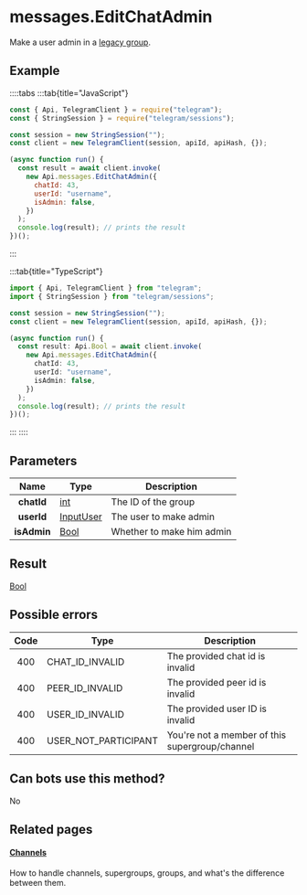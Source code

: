 # messages.EditChatAdmin

Make a user admin in a [legacy group](https://core.telegram.org/api/channel).

## Example

::::tabs
:::tab{title="JavaScript"}

```js
const { Api, TelegramClient } = require("telegram");
const { StringSession } = require("telegram/sessions");

const session = new StringSession("");
const client = new TelegramClient(session, apiId, apiHash, {});

(async function run() {
  const result = await client.invoke(
    new Api.messages.EditChatAdmin({
      chatId: 43,
      userId: "username",
      isAdmin: false,
    })
  );
  console.log(result); // prints the result
})();
```

:::

:::tab{title="TypeScript"}

```ts
import { Api, TelegramClient } from "telegram";
import { StringSession } from "telegram/sessions";

const session = new StringSession("");
const client = new TelegramClient(session, apiId, apiHash, {});

(async function run() {
  const result: Api.Bool = await client.invoke(
    new Api.messages.EditChatAdmin({
      chatId: 43,
      userId: "username",
      isAdmin: false,
    })
  );
  console.log(result); // prints the result
})();
```

:::
::::

## Parameters

|    Name     | Type                                                  | Description               |
| :---------: | ----------------------------------------------------- | ------------------------- |
| **chatId**  | [int](https://core.telegram.org/type/int)             | The ID of the group       |
| **userId**  | [InputUser](https://core.telegram.org/type/InputUser) | The user to make admin    |
| **isAdmin** | [Bool](https://core.telegram.org/type/Bool)           | Whether to make him admin |

## Result

[Bool](https://core.telegram.org/type/Bool)

## Possible errors

| Code | Type                 | Description                                    |
| :--: | -------------------- | ---------------------------------------------- |
| 400  | CHAT_ID_INVALID      | The provided chat id is invalid                |
| 400  | PEER_ID_INVALID      | The provided peer id is invalid                |
| 400  | USER_ID_INVALID      | The provided user ID is invalid                |
| 400  | USER_NOT_PARTICIPANT | You're not a member of this supergroup/channel |

## Can bots use this method?

No

## Related pages

#### [Channels](https://core.telegram.org/api/channel)

How to handle channels, supergroups, groups, and what's the difference between them.
